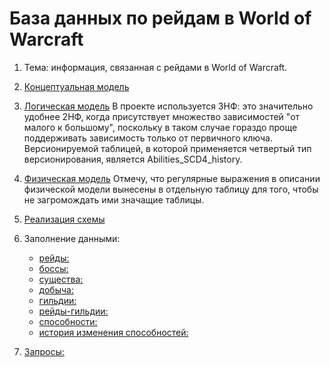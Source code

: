 # База данных по рейдам в World of Warcraft

1. Тема: информация, связанная с рейдами в World of Warcraft.

2. [Концептуальная модель](models/conceptual_model.png)

3. [Логическая модель](models/logical_model.png)
    В проекте используется 3НФ: это значительно удобнее 2НФ, когда
    присутствует множество зависимостей "от малого к большому", поскольку
    в таком случае гораздо проще поддерживать зависимость только от первичного ключа.
    Версионируемой таблицей, в которой применяется четвертый тип версионирования,
    является Abilities_SCD4_history.

4. [Физическая модель](models/physical_model.pdf)
    Отмечу, что регулярные выражения в описании физической модели
    вынесены в отдельную таблицу для того, чтобы не загромождать
    ими значащие таблицы.

5. [Реализация схемы](tables.sql)

6. Заполнение данными:
    * [рейды:](insert_raids.sql)
    * [боссы:](insert_bosses.sql)
    * [существа:](insert_creatures.sql)
    * [добыча:](insert_loot.sql)
    * [гильдии:](insert_guilds.sql)
    * [рейды-гильдии:](insert_raids_x_guilds.sql)
    * [способности:](insert_abilities.sql)
    * [история изменения способностей:](insert_abilities_scd4_history.sql)

7.  [Запросы:](requests.sql)